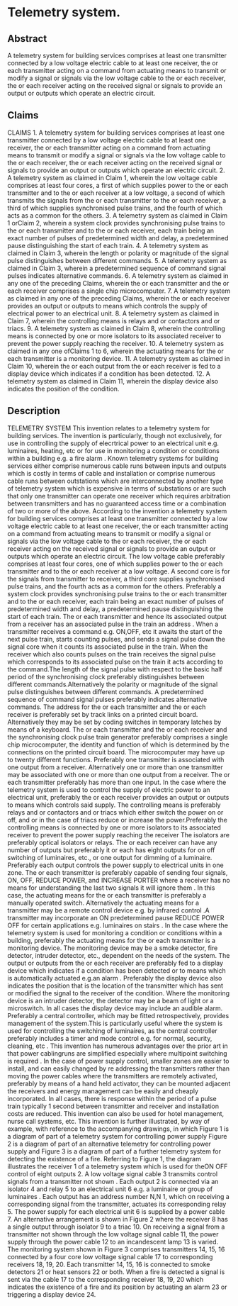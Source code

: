 # Telemetry system.

## Abstract
A telemetry system for building services comprises at least one transmitter connected by a low voltage electric cable to at least one receiver, the or each transmitter acting on a command from actuating means to transmit or modify a signal or signals via the low voltage cable to the or each receiver, the or each receiver acting on the received signal or signals to provide an output or outputs which operate an electric circuit.

## Claims
CLAIMS 1. A telemetry system for building services comprises at least one transmitter connected by a low voltage electric cable to at least one receiver, the or each transmitter acting on a command from actuating means to transmit or modify a signal or signals via the low voltage cable to the or each receiver, the or each receiver acting on the received signal or signals to provide an output or outputs which operate an electric circuit. 2. A telemetry system as claimed in Claim 1, wherein the low voltage cable comprises at least four cores, a first of which supplies power to the or each transmitter and to the or each receiver at a low voltage, a second of which transmits the signals from the or each transmitter to the or each receiver, a third of which supplies synchronised pulse trains, and the fourth of which acts as a common for the others. 3. A telemetry system as claimed in Claim 1 orClaim 2, wherein a system clock provides synchronising pulse trains to the or each transmitter and to the or each receiver, each train being an exact number of pulses of predetermined width and delay, a predetermined pause distinguishing the start of each train. 4. A telemetry system as claimed in Claim 3, wherein the length or polarity or magnitude of the signal pulse distinguishes between different commands. 5. A telemetry system as claimed in Claim 3, wherein a predetermined sequence of command signal pulses indicates alternative commands. 6. A telemetry system as claimed in any one of the preceding Claims, wherein the or each transmitter and the or each receiver comprises a single chip microcomputer. 7. A telemetry system as claimed in any one of the preceding Claims, wherein the or each receiver provides an output or outputs to means which controls the supply of electrical power to an electrical unit. 8. A telemetry system as claimed in Claim 7, wherein the controlling means is relays and or contactors and or triacs. 9. A telemetry system as claimed in Claim 8, wherein the controlling means is connected by one or more isolators to its associated receiver to prevent the power supply reaching the receiver. 10. A telemetry system as claimed in any one ofClaims 1 to 6, wherein the actuating means for the or each transmitter is a monitoring device. 11. A telemetry system as claimed in Claim 10, wherein the or each output from the or each receiver is fed to a display device which indicates if a condition has been detected. 12. A telemetry system as claimed in Claim 11, wherein the display device also indicates the position of the condition.

## Description
TELEMETRY SYSTEM This invention relates to a telemetry system for building services. The invention is particularly, though not exclusively, for use in controlling the supply of elecrtrical power to an electrical unit e.g. luminaires, heating, etc or for use in monitoring a condition or conditions within a building e.g. a fire alarm . Known telemetry systems for building services either comprise numerous cable runs between inputs and outputs which is costly in terms of cable and installation or comprise numerous cable runs between outstations which are interconnected by another type of telemetry system which is expensive in terms of substations or are such that only one transmitter can operate one receiver which requires arbitration between transmitters and has no guaranteed access time or a combination of two or more of the above. According to the invention a telemetry system for building services comprises at least one transmitter connected by a low voltage electric cable to at least one receiver, the or each transmitter acting on a command from actuating means to transmit or modify a signal or signals via the low voltage cable to the or each receiver, the or each receiver acting on the received signal or signals to provide an output or outputs which operate an electric circuit. The low voltage cable preferably comprises at least four cores, one of which supplies power to the or each transmitter and to the or each receiver at a low voltage. A second core is for the signals from transmitter to receiver, a third core supplies synchronised pulse trains, and the fourth acts as a common for the others. Preferably a system clock provides synchronising pulse trains to the or each transmitter and to the or each receiver, each train being an exact number of pulses of predetermined width and delay, a predetermined pause distinguishing the start of each train. The or each transmitter and hence its associated output from a receiver has an associated pulse in the train an address . When a transmitter receives a command e.g. ON,OFF, etc it awaits the start of the next pulse train, starts counting pulses, and sends a signal pulse down the signal core when it counts its associated pulse in the train. When the receiver which also counts pulses on the train receives the signal pulse which corresponds to its associated pulse on the train it acts according to the command.The length of the signal pulse with respect to the basic half period of the synchronising clock preferably distinguishes between different commands.Alternatively the polarity or magnitude of the signal pulse distinguishes between different commands. A predetermined sequence of command signal pulses preferably indicates alternative commands. The address for the or each transmitter and the or each receiver is preferably set by track links on a printed circuit board. Alternatively they may be set by coding switches in temporary latches by means of a keyboard. The or each transmitter and the or each receiver and the synchronising clock pulse train generator preferably comprises a single chip microcomputer, the identity and function of which is determined by the connections on the printed circuit board. The microcomputer may have up to twenty different functions. Preferably one transmitter is associated with one output from a receiver. Alternatively one or more than one transmitter may be associated with one or more than one output from a receiver. The or each transmitter preferably has more than one input. In the case where the telemetry system is used to control the supply of electric power to an electrical unit, preferably the or each receiver provides an output or outputs to means which controls said supply. The controlling means is preferably relays and or contactors and or triacs which either switch the power on or off, and or in the case of triacs reduce or increase the power.Preferably the controlling means is connected by one or more isolators to its associated receiver to prevent the power supply reaching the receiver The isolators are preferably optical isolators or relays. The or each receiver can have any number of outputs but preferably it or each has eight outputs for on off switching of luminaires, etc., or one output for dimming of a luminaire. Preferably each output controls the power supply to electrical units in one zone. The or each transmitter is preferably capable of sending four signals, ON, OFF, REDUCE POWER, and INCREASE PORTER where a receiver has no means for understanding the last two signals it will ignore them . In this case, the actuating means for the or each transmitter is preferably a manually operated switch. Alternatively the actuating means for a transmitter may be a remote control device e.g. by infrared control .A transmitter may incorporate an ON predetermined pause REDUCE POWER OFF for certain applications e.g. luminaires on stairs . In the case where the telemetry system is used for monitoring a condition or conditions within a building, preferably the actuating means for the or each transmitter is a monitoring device. The monitoring device may be a smoke detector, fire detector, intruder detector, etc., dependent on the needs of the system. The output or outputs from the or each receiver are preferably fed to a display device which indicates if a condition has been detected or to means which is automatically actuated e.g.an alarm . Preferably the display device also indicates the position that is the location of the transmitter which has sent or modified the signal to the receiver of the condition. Where the monitoring device is an intruder detector, the detector may be a beam of light or a microswitch. In all cases the display device may include an audible alarm. Preferably a central controller, which may be fitted retrospectively, provides management of the system.This is particularly useful where the system is used for controlling the switching of luminaires, as the central controller preferably includes a timer and mode control e.g. for normal, security, cleaning, etc . This invention has numerous advantages over the prior art in that power cablingruns are simplified especially where multipoint switching is required . In the case of power supply control, smaller zones are easier to install, and can easily changed by re addressing the transmitters rather than moving the power cables where the transmitters are remotely activated, preferably by means of a hand held activator, they can be mounted adjacent the receivers and energy management can be easily and cheaply incorporated. In all cases, there is response within the period of a pulse train typically 1 second between transmitter and receiver and installation costs are reduced. This invention can also be used for hotel management, nurse call systems, etc. This invention is further illustrated, by way of example, with reference to the accompanying drawings, in which Figure 1 is a diagram of part of a telemetry system for controlling power supply Figure 2 is a diagram of part of an alternative telemetry for controlling power supply and Figure 3 is a diagram of part of a further telemetry system for detecting the existence of a fire. Referring to Figure 1, the diagram illustrates the receiver 1 of a telemetry system which is used for theON OFF control of eight outputs 2. A low voltage signal cable 3 transmits control signals from a transmitter not shown . Each output 2 is connected via an isolator 4 and relay 5 to an electrical unit 6 e.g. a luminaire or group of luminaires . Each output has an address number N,N 1, which on receiving a corresponding signal from the transmitter, actuates its corresponding relay 5. The power supply for each electrical unit 6 is supplied by a power cable 7. An alternative arrangement is shown in Figure 2 where the receiver 8 has a single output through isolator 9 to a triac 10. On receiving a signal from a transmitter not shown through the low voltage signal cable 11, the power supply through the power cable 12 to an incandescent lamp 13 is varied. The monitoring system shown in Figure 3 comprises transmitters 14, 15, 16 connected by a four core low voltage signal cable 17 to corresponding receivers 18, 19, 20. Each transmitter 14, 15, 16 is connected to smoke detectors 21 or heat sensors 22 or both. When a fire is detected a signal is sent via the cable 17 to the corresponding receiver 18, 19, 20 which indicates the existence of a fire and its position by actuating an alarm 23 or triggering a display device 24.